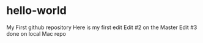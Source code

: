 # hello-world
My First github repository
Here is my first edit
Edit #2 on the Master
Edit #3 done on local Mac repo
